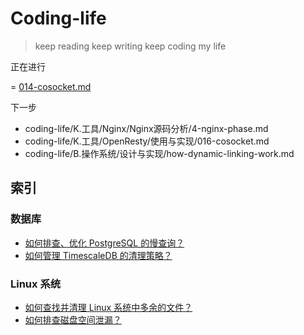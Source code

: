 # Coding-life

> keep reading
> keep writing
> keep coding
> my life

正在进行

= [014-cosocket.md](K.工具/OpenResty/使用与实现/014-cosocket.md)

下一步

- coding-life/K.工具/Nginx/Nginx源码分析/4-nginx-phase.md
- coding-life/K.工具/OpenResty/使用与实现/016-cosocket.md
- coding-life/B.操作系统/设计与实现/how-dynamic-linking-work.md

## 索引

### 数据库

- [如何排查、优化 PostgreSQL 的慢查询？](F.数据库/4.PostgreSQL/慢查询分析/README.md)
- [如何管理 TimescaleDB 的清理策略？](F.数据库/4.PostgreSQL/TimescaleDB/README.md)

### Linux 系统

- [如何查找并清理 Linux 系统中多余的文件？](B.操作系统/Linux/存储空间占用情况分析.md)
- [如何排查磁盘空间泄漏？](B.操作系统/Linux/存储空间占用情况分析.md)
